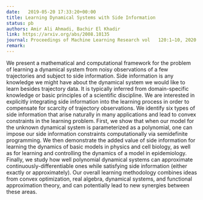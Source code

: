 ```yaml
---
date:   2019-05-20 17:33:20+00:00
title: Learning Dynamical Systems with Side Information
status: pb
authors: Amir Ali Ahmadi, Bachir El Khadir
link: https://arxiv.org/abs/2008.10135
journal: Proceedings of Machine Learning Research vol   120:1–10, 2020
remark: 
---
```


We present a mathematical and computational framework for the problem of learning a dynamical system from noisy observations of a few trajectories and subject to side information. Side information is any knowledge we might have about the dynamical system we would like to learn besides trajectory data. It is typically inferred from domain-specific knowledge or basic principles of a scientific discipline. We are interested in explicitly integrating side information into the learning process in order to compensate for scarcity of trajectory observations. We identify six types of side information that arise naturally in many applications and lead to convex constraints in the learning problem. First, we show that when our model for the unknown dynamical system is parameterized as a polynomial, one can impose our side information constraints computationally via semidefinite programming. We then demonstrate the added value of side information for learning the dynamics of basic models in physics and cell biology, as well as for learning and controlling the dynamics of a model in epidemiology. Finally, we study how well polynomial dynamical systems can approximate continuously-differentiable ones while satisfying side information (either exactly or approximately). Our overall learning methodology combines ideas from convex optimization, real algebra, dynamical systems, and functional approximation theory, and can potentially lead to new synergies between these areas.


